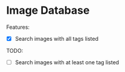 # Image Database

Features:
- [X] Search images with all tags listed

TODO:
- [ ] Search images with at least one tag listed
